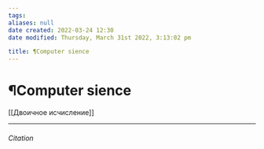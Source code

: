 ```yaml
---
tags: 
aliases: null
date created: 2022-03-24 12:30
date modified: Thursday, March 31st 2022, 3:13:02 pm

title: ¶Computer sience
---
```


# ¶Computer sience

[[Двоичное исчисление]]

---

###### Citation
